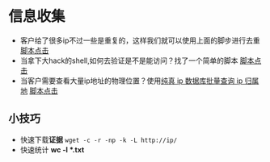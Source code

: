 # 信息收集

+ 客户给了很多ip不过一些是重复的，这样我们就可以使用上面的脚步进行去重 [脚本点击](./去重复ip.py)
+ 当拿下大hack的shell,如何去验证是不是能访问？找了一个简单的脚本 [脚本点击](./Check.py)
+ 当客户需要查看大量ip地址的物理位置？使用[纯真 ip 数据库批量查询 ip 归属地](https://soapffz.com/python/245.html) [脚本点击](./ip归属地.py)

## 小技巧
+ 快速下载**证据** `wget -c -r -np -k -L http://ip/` 
+ 快速统计 **wc -l \*.txt**

